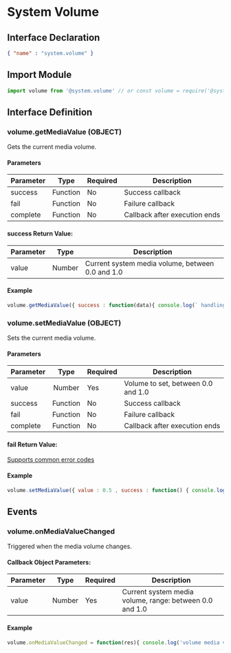 <!-- 源地址: https://iot.mi.com/vela/quickapp/en/features/system/volume.html -->

# System Volume

## Interface Declaration
```json
{ "name" : "system.volume" }
```

## Import Module
```javascript
import volume from '@system.volume' // or const volume = require('@system.volume')
```

## Interface Definition

### volume.getMediaValue (OBJECT)

Gets the current media volume.

#### Parameters

Parameter | Type | Required | Description  
---|:---:|---|---  
success | Function | No | Success callback  
fail | Function | No | Failure callback  
complete | Function | No | Callback after execution ends  
  
#### success Return Value:

Parameter | Type | Description  
---|:---:|---  
value | Number | Current system media volume, between 0.0 and 1.0  
  
#### Example
```javascript
volume.getMediaValue({ success : function(data){ console.log(` handling success: ${ data.value } `)} , fail : function(data , code){ console.log(` handling fail, code = ${ code } `)} })
```

### volume.setMediaValue (OBJECT)

Sets the current media volume.

#### Parameters

Parameter | Type | Required | Description  
---|:---:|---|---  
value | Number | Yes | Volume to set, between 0.0 and 1.0  
success | Function | No | Success callback  
fail | Function | No | Failure callback  
complete | Function | No | Callback after execution ends  
  
#### fail Return Value:

[Supports common error codes](</vela/quickapp/en/features/grammar.html#common-error-codes>)

#### Example
```javascript
volume.setMediaValue({ value : 0.5 , success : function() { console.log('handling success')} , fail : function(data , code){ console.log(` handling fail, code = ${ code } `)} })
```

## Events

### volume.onMediaValueChanged

Triggered when the media volume changes.

#### Callback Object Parameters:

Parameter | Type | Required | Description  
---|:---:|---|---  
value | Number | Yes | Current system media volume, range: between 0.0 and 1.0  
  
#### Example
```javascript
volume.onMediaValueChanged = function(res){ console.log('volume media value changed:' , res.value)}
```
